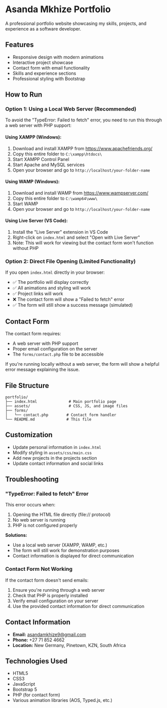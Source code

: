 # Asanda Mkhize Portfolio

A professional portfolio website showcasing my skills, projects, and experience as a software developer.

## Features

- Responsive design with modern animations
- Interactive project showcase
- Contact form with email functionality
- Skills and experience sections
- Professional styling with Bootstrap

## How to Run

### Option 1: Using a Local Web Server (Recommended)

To avoid the "TypeError: Failed to fetch" error, you need to run this through a web server with PHP support:

#### Using XAMPP (Windows):
1. Download and install XAMPP from https://www.apachefriends.org/
2. Copy this entire folder to `C:\xampp\htdocs\`
3. Start XAMPP Control Panel
4. Start Apache and MySQL services
5. Open your browser and go to `http://localhost/your-folder-name`

#### Using WAMP (Windows):
1. Download and install WAMP from https://www.wampserver.com/
2. Copy this entire folder to `C:\wamp64\www\`
3. Start WAMP
4. Open your browser and go to `http://localhost/your-folder-name`

#### Using Live Server (VS Code):
1. Install the "Live Server" extension in VS Code
2. Right-click on `index.html` and select "Open with Live Server"
3. Note: This will work for viewing but the contact form won't function without PHP

### Option 2: Direct File Opening (Limited Functionality)

If you open `index.html` directly in your browser:
- ✅ The portfolio will display correctly
- ✅ All animations and styling will work
- ✅ Project links will work
- ❌ The contact form will show a "Failed to fetch" error
- ✅ The form will still show a success message (simulated)

## Contact Form

The contact form requires:
- A web server with PHP support
- Proper email configuration on the server
- The `forms/contact.php` file to be accessible

If you're running locally without a web server, the form will show a helpful error message explaining the issue.

## File Structure

```
portfolio/
├── index.html              # Main portfolio page
├── assets/                 # CSS, JS, and image files
├── forms/
│   └── contact.php        # Contact form handler
└── README.md              # This file
```

## Customization

- Update personal information in `index.html`
- Modify styling in `assets/css/main.css`
- Add new projects in the projects section
- Update contact information and social links

## Troubleshooting

### "TypeError: Failed to fetch" Error

This error occurs when:
1. Opening the HTML file directly (file:// protocol)
2. No web server is running
3. PHP is not configured properly

**Solutions:**
- Use a local web server (XAMPP, WAMP, etc.)
- The form will still work for demonstration purposes
- Contact information is displayed for direct communication

### Contact Form Not Working

If the contact form doesn't send emails:
1. Ensure you're running through a web server
2. Check that PHP is properly installed
3. Verify email configuration on your server
4. Use the provided contact information for direct communication

## Contact Information

- **Email:** asandamkhize9@gmail.com
- **Phone:** +27 71 852 4662
- **Location:** New Germany, Pinetown, KZN, South Africa

## Technologies Used

- HTML5
- CSS3
- JavaScript
- Bootstrap 5
- PHP (for contact form)
- Various animation libraries (AOS, Typed.js, etc.) 